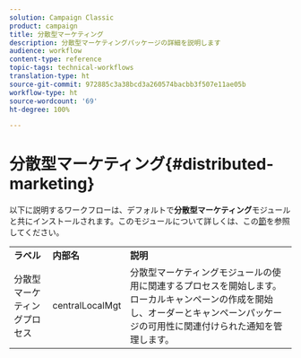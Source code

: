 ```yaml
---
solution: Campaign Classic
product: campaign
title: 分散型マーケティング
description: 分散型マーケティングパッケージの詳細を説明します
audience: workflow
content-type: reference
topic-tags: technical-workflows
translation-type: ht
source-git-commit: 972885c3a38bcd3a260574bacbb3f507e11ae05b
workflow-type: ht
source-wordcount: '69'
ht-degree: 100%

---
```



# 分散型マーケティング{#distributed-marketing}

以下に説明するワークフローは、デフォルトで&#x200B;**分散型マーケティング**&#x200B;モジュールと共にインストールされます。このモジュールについて詳しくは、この[節](../../campaign/using/about-distributed-marketing.md)を参照してください。

<table> 
 <tbody> 
  <tr> 
   <td> <strong>ラベル</strong><br /> </td> 
   <td> <strong>内部名</strong><br /> </td> 
   <td> <strong>説明</strong><br /> </td> 
  </tr> 
  <tr> 
   <td> <span class="uicontrol">分散型マーケティングプロセス</span> <br /> </td> 
   <td> <span class="uicontrol">centralLocalMgt</span> <br /> </td> 
   <td> 分散型マーケティングモジュールの使用に関連するプロセスを開始します。ローカルキャンペーンの作成を開始し、オーダーとキャンペーンパッケージの可用性に関連付けられた通知を管理します。<br /> </td> 
  </tr> 
 </tbody> 
</table>

